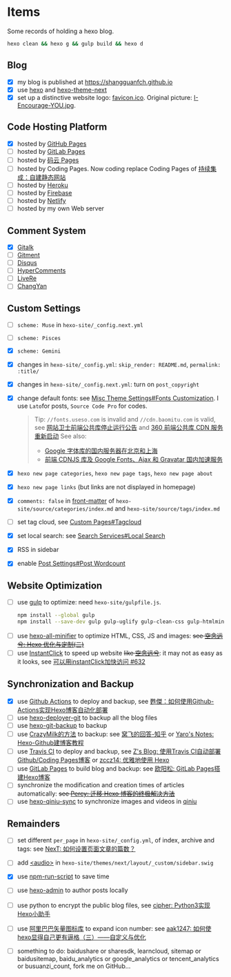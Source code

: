 # Items
Some records of holding a hexo blog.

``` zsh
hexo clean && hexo g && gulp build && hexo d
```

## Blog
- [x] my blog is published at https://shangguanfch.github.io
- [x] use [hexo](https://hexo.io/) and [hexo-theme-next](https://github.com/iissnan/hexo-theme-next/)
- [x] set up a distinctive website logo: [favicon.ico](/uploads/favicon.ico). Original picture: [I-Encourage-YOU.jpg](http://pic1.win4000.com/wallpaper/0/51ee2f28c52a7.jpg).

## Code Hosting Platform
- [x] hosted by [GitHub Pages](https://pages.github.com/)
- [ ] hosted by [GitLab Pages](https://about.gitlab.com/features/pages/)
- [ ] hosted by [码云 Pages](http://git.mydoc.io/?t=180861)
- [ ] hosted by Coding Pages. Now coding replace Coding Pages of [持续集成：自建静态网站](https://help.coding.net/docs/devops/ci/practice/static-website-paas.html)
- [ ] hosted by [Heroku](https://www.heroku.com/)
- [ ] hosted by [Firebase](https://firebase.google.com/)
- [ ] hosted by [Netlify](https://www.netlify.com/)
- [ ] hosted by my own Web server

## Comment System
- [x] [Gitalk](https://github.com/gitalk/gitalk)
- [ ] [Gitment](https://github.com/imsun/gitment)
- [ ] [Disqus](https://disqus.com/)
- [ ] [HyperComments](https://www.hypercomments.com/)
- [ ] [LiveRe](https://livere.com/insight/communite)
- [ ] [ChangYan](https://changyan.kuaizhan.com/)

## Custom Settings
- [ ] `scheme: Muse` in `hexo-site/_config.next.yml`
- [ ] `scheme: Pisces`
- [x] `scheme: Gemini`

- [x] changes in `hexo-site/_config.yml`: `skip_render: README.md`, `permalink: :title/`
- [x] changes in `hexo-site/_config.next.yml`: turn on `post_copyright`

- [x] change default fonts: see [Misc Theme Settings#Fonts Customization](https://theme-next.js.org/docs/theme-settings/miscellaneous.html#Fonts-Customization). I use `Lato`for posts, `Source Code Pro` for codes.
  > Tip: `//fonts.useso.com` is invalid and `//cdn.baomitu.com` is valid, see [网站卫士前端公共库停止运行公告](http://wangzhan.360.com/notice/detail4) and [360 前端公共库 CDN 服务重新启动](http://wangzhan.360.com/notice/detail/10005)
  > See also: 
  >* [Google 字体库的国内服务器在北京和上海](https://www.zhihu.com/question/24955477/answer/120232550)
  >* [前端 CDNJS 库及 Google Fonts、Ajax 和 Gravatar 国内加速服务](https://sb.sb/css-cdn/)

- [x] `hexo new page categories`, `hexo new page tags`, `hexo new page about`
- [x] `hexo new page links` (but links are not displayed in homepage)
- [x] `comments: false` in [front-matter](https://hexo.io/docs/front-matter.html) of `hexo-site/source/categories/index.md` and `hexo-site/source/tags/index.md`
- [ ] set tag cloud, see [Custom Pages#Tagcloud](https://theme-next.js.org/docs/theme-settings/custom-pages.html#Tagcloud)

- [x] set local search: see [Search Services#Local Search](https://theme-next.js.org/docs/third-party-services/search-services.html#Local-Search)
- [x] RSS in sidebar
- [x] enable [Post Settings#Post Wordcount](https://theme-next.js.org/docs/theme-settings/posts.html#Post-Wordcount)

## Website Optimization
- [ ] use [gulp](https://gulpjs.com/) to optimize: need `hexo-site/gulpfile.js`.
  ```bash
  npm install --global gulp
  npm install --save-dev gulp gulp-uglify gulp-clean-css gulp-htmlmin gulp-htmlclean gulp-imagemin gulp-concat
  ```
- [ ] use [hexo-all-minifier](https://github.com/chenzhutian/hexo-all-minifier) to optimize HTML, CSS, JS and images: ~~see [空念远兮: Hexo 优化与定制(二)](http://lukang.me/2015/optimization-of-hexo-2.html)~~
- [ ] use [InstantClick](http://instantclick.io/) to speed up website ~~like [空念远兮](http://lukang.me/2015/optimization-of-hexo-2.html#comments)~~: it may not as easy as it looks, see [可以用instantClick加快访问 #632](https://github.com/iissnan/hexo-theme-next/issues/632)

## Synchronization and Backup
- [x] use [Github Actions](https://docs.github.com/en/actions) to deploy and backup, see [甦傑：如何使用Github-Actions实现Hexo博客自动化部署](https://sujie-168.top/2021/05/24/%E5%A6%82%E4%BD%95%E4%BD%BF%E7%94%A8Github-Actions%E5%AE%9E%E7%8E%B0Hexo%E5%8D%9A%E5%AE%A2%E8%87%AA%E5%8A%A8%E5%8C%96%E9%83%A8%E7%BD%B2/)
- [ ] use [hexo-deployer-git](https://github.com/hexojs/hexo-deployer-git) to backup all the blog files
- [ ] use [hexo-git-backup](https://github.com/coneycode/hexo-git-backup) to backup
- [ ] use [CrazyMilk的方法](http://crazymilk.github.io/2015/12/28/GitHub-Pages-Hexo%E6%90%AD%E5%BB%BA%E5%8D%9A%E5%AE%A2/) to backup: see [窝飞的回答-知乎](https://www.zhihu.com/question/21193762/answer/149965944) or [Yaro's Notes: Hexo-Github建博客教程](https://yaro97.github.io/2017/01/07/Hexo-Github%E5%BB%BA%E5%8D%9A%E5%AE%A2%E6%95%99%E7%A8%8B/)
- [ ] use [Travis CI](https://www.travis-ci.org/) to deploy and backup, see [Z's Blog: 使用Travis CI自动部署Github/Coding Pages博客](https://imzlp.me/posts/42318/) or [zccz14: 优雅地使用 Hexo](https://zccz14.com/2016/12/30/%E4%BC%98%E9%9B%85%E5%9C%B0%E4%BD%BF%E7%94%A8Hexo/)
- [ ] use [GitLab Pages](https://docs.gitlab.com/ee/user/project/pages/index.html) to build blog and backup: see [欧阳松: GitLab Pages搭建Hexo博客](https://www.ouyangsong.com/2017/05/28/gitlab-pages-hexo-cloudflare-ssl-markdown/)
- [ ] synchronize the modification and creation times of articles automatically: ~~see [Percy: 迁移 Hexo 博客的终极解决方法](http://blog.percymong.com/2017/07/08/hexo-super-solution-for-moving-blog/)~~
- [ ] use [hexo-qiniu-sync](https://github.com/gyk001/hexo-qiniu-sync) to synchronize images and videos in [qiniu](https://portal.qiniu.com)

## Remainders
- [ ] set different `per_page` in `hexo-site/_config.yml`, of index, archive and tags: see [NexT: 如何设置页面文章的篇数？](http://theme-next.iissnan.com/faqs.html#setting-page-size)
- [ ] add [\<audio\>](http://www.w3school.com.cn/tags/tag_audio.asp) in `hexo-site/themes/next/layout/_custom/sidebar.swig`
- [x] use [npm-run-script](https://docs.npmjs.com/cli/run-script) to save time

- [ ] use [hexo-admin](https://github.com/jaredly/hexo-admin) to author posts locally
- [ ] use python to encrypt the public blog files, see [cipher: Python3实现Hexo小助手](http://www.ciphermagic.cn/python-helper-4-hexo.html)
- [ ] use [阿里巴巴矢量图标库](http://www.iconfont.cn/) to expand icon number: see [aak1247: 如何使hexo显得自己更有逼格（三）——自定义与优化](https://aak1247.github.io/2017/01/22/hexo-next-3/)

- [ ] something to do: baidushare or sharesdk, learncloud, sitemap or baidusitemap, baidu_analytics or google_analytics or tencent_analytics or busuanzi_count, fork me on GitHub...
